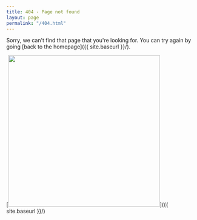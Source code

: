 ```yaml
---
title: 404 - Page not found
layout: page
permalink: "/404.html"
---
```


Sorry, we can't find that page that you're looking for. You can try again by going [back to the homepage]({{ site.baseurl }}/).

[<img src="{{ site.baseurl }}/images/404.png" style="width: 400px;"/>]({{ site.baseurl }}/)
